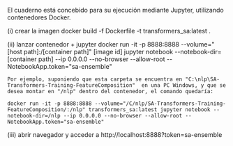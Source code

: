 El cuaderno está concebido para su ejecución mediante Jupyter, utilizando contenedores Docker. 

(i)	crear la imagen
docker build -f Dockerfile -t transformers_sa:latest .

(ii) lanzar contenedor + jupyter
docker run -it -p 8888:8888 --volume="[host path]:/[container path]" [image id] jupyter notebook --notebook-dir=[container path] --ip 0.0.0.0 --no-browser --allow-root --NotebookApp.token="sa-ensemble"

    Por ejemplo, suponiendo que esta carpeta se encuentra en "C:\nlp\SA-Transformers-Training-FeatureComposition"  en una PC Windows, y que se desea montar en "/nlp" dentro del contenedor, el comando quedaría:
	
	docker run -it -p 8888:8888 --volume="/C/nlp/SA-Transformers-Training-FeatureComposition/:/nlp" transformers_sa:latest jupyter notebook --notebook-dir=/nlp --ip 0.0.0.0 --no-browser --allow-root --NotebookApp.token="sa-ensemble"
	
(iii) abrir navegador y acceder a http://localhost:8888?token=sa-ensemble


